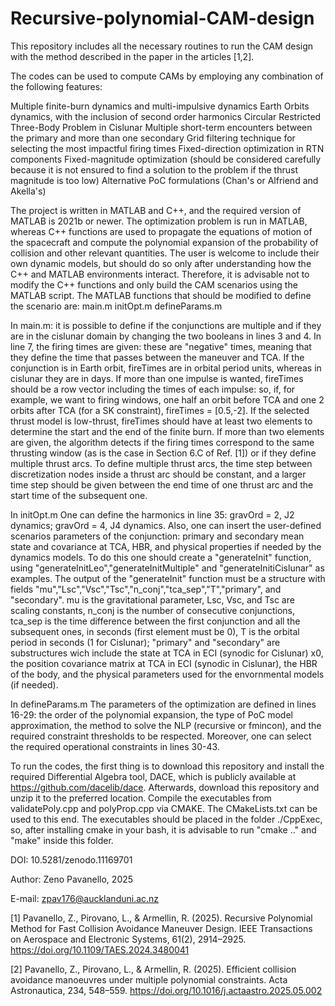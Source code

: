 # Recursive-polynomial-CAM-design
This repository includes all the necessary routines to run the CAM design with the method described in the paper in the articles [1,2].

The codes can be used to compute CAMs by employing any combination of the following features:

Multiple finite-burn dynamics and multi-impulsive dynamics
Earth Orbits dynamics, with the inclusion of second order harmonics
Circular Restricted Three-Body Problem in Cislunar
Multiple short-term encounters between the primary and more than one secondary
Grid filtering technique for selecting the most impactful firing times
Fixed-direction optimization in RTN components
Fixed-magnitude optimization (should be considered carefully because it is not ensured to find a solution to the problem if the thrust magnitude is too low)
Alternative PoC formulations (Chan's or Alfriend and Akella's)

The project is written in MATLAB and C++, and the required version of MATLAB is 2021b or newer. The optimization problem is run in MATLAB, whereas C++ functions are used to propagate the equations of motion of the spacecraft and compute the polynomial expansion of the probability of collision and other relevant quantities. The user is welcome to include their own dynamic models, but should do so only after understanding how the C++ and MATLAB environments interact. Therefore, it is advisable not to modify the C++ functions and only build the CAM scenarios using the MATLAB script. 
The MATLAB functions that should be modified to define the scenario are:
main.m
initOpt.m
defineParams.m

In main.m:
it is possible to define if the conjunctions are multiple and if they are in the cislunar domain by changing the two booleans in lines 3 and 4. 
In line 7, the firing times are given: these are "negative" times, meaning that they define the time that passes between the maneuver and TCA. If the conjunction is in Earth orbit, fireTimes are in orbital period units, whereas in cislunar they are in days. If more than one impulse is wanted, fireTimes should be a row vector including the times of each impulse: so, if, for example, we want to firing windows, one half an orbit before TCA and one 2 orbits after TCA (for a SK constraint), fireTimes = [0.5,-2]. If the selected thrust model is low-thrust, fireTimes should have at least two elements to determine the start and the end of the finite burn. If more than two elements are given, the algorithm detects if the firing times correspond to the same thrusting window (as is the case in Section 6.C of Ref. [1]) or if they define multiple thrust arcs. To define multiple thrust arcs, the time step between discretization nodes inside a thrust arc should be constant, and a larger time step should be given between the end time of one thrust arc and the start time of the subsequent one.

In initOpt.m
One can define the harmonics in line 35: gravOrd = 2, J2 dynamics;  gravOrd = 4, J4 dynamics. Also, one can insert the user-defined scenarios parameters of the conjunction: primary and secondary mean state and covariance at TCA, HBR, and physical properties if needed by the dynamics models. To do this one should create a "generateInit" function, using "generateInitLeo","generateInitMultiple" and "generateInitiCislunar" as examples.
The output of the "generateInit" function must be a structure with fields "mu","Lsc","Vsc","Tsc","n_conj","tca_sep","T","primary", and "secondary". mu is the gravitational parameter, Lsc, Vsc, and Tsc are scaling constants, n_conj is the number of consecutive conjunctions, tca_sep is the time difference between the first conjunction and all the subsequent ones, in seconds (first element must be 0), T is the orbital period in seconds (1 for Cislunar); "primary" and "secondary" are substructures wich include the state at TCA in ECI (synodic for Cislunar) x0, the position covariance matrix at TCA in ECI (synodic in Cislunar), the HBR of the body, and the physical parameters used for the envornmental models (if needed).

In defineParams.m
The parameters of the optimization are defined in lines 16-29: the order of the polynomial expansion, the type of PoC model approximation, the method to solve the NLP (recursive or fmincon), and the required constraint thresholds to be respected. Moreover, one can select the required operational constraints in lines 30-43.

To run the codes, the first thing is to download this repository and install the required Differential Algebra tool, DACE, which is publicly available at https://github.com/dacelib/dace. Afterwards, download this repository and unzip it to the preferred location. Compile the executables from validatePoly.cpp and polyProp.cpp via CMAKE. The CMakeLists.txt can be used to this end. The executables should be placed in the folder ./CppExec, so, after installing cmake in your bash, it is advisable to run "cmake .." and "make" inside this folder.

DOI: 10.5281/zenodo.11169701

Author: Zeno Pavanello, 2025

E-mail: zpav176@aucklanduni.ac.nz

[1] Pavanello, Z., Pirovano, L., & Armellin, R. (2025). Recursive Polynomial Method for Fast Collision Avoidance Maneuver Design. IEEE Transactions on Aerospace and Electronic Systems, 61(2), 2914–2925. https://doi.org/10.1109/TAES.2024.3480041

[2] Pavanello, Z., Pirovano, L., & Armellin, R. (2025). Efficient collision avoidance manoeuvres under multiple polynomial constraints. Acta Astronautica, 234, 548–559. https://doi.org/10.1016/j.actaastro.2025.05.002
